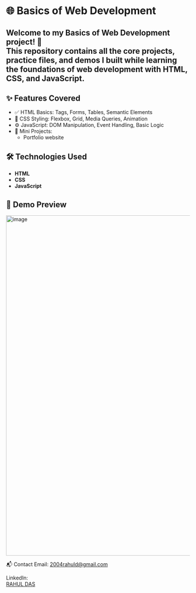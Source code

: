 # 🌐 Basics of Web Development

Welcome to my **Basics of Web Development** project! 🚀  
This repository contains all the core projects, practice files, and demos I built while learning the foundations of web development with **HTML, CSS, and JavaScript**.
----------------------------------------------------------------------------------------------------------------------------------------------------------------------------

## ✨ Features Covered

- ✅ HTML Basics: Tags, Forms, Tables, Semantic Elements
- 🎨 CSS Styling: Flexbox, Grid, Media Queries, Animation
- ⚙️ JavaScript: DOM Manipulation, Event Handling, Basic Logic
- 🧠 Mini Projects: 
  - Portfolio website

## 🛠 Technologies Used

- **HTML**
- **CSS**
- **JavaScript**

## 📸 Demo Preview

<img width="1912" height="931" alt="image" src="https://github.com/user-attachments/assets/88baec67-370e-4b72-9e3d-db93c4b07ca6" />

📬 Contact
Email:
2004rahuld@gmail.com

LinkedIn:      
<a href="https://www.linkedin.com/in/rahul-das-2770a9330?utm_source=share&utm_campaign=share_via&utm_content=profile&utm_medium=android_app" target="_blank">RAHUL DAS</a>


